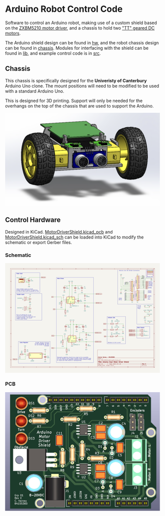 # Arduino Robot Control Code
Software to control an Arduino robot, making use of a custom shield based on the [ZXBM5210 motor driver](https://www.diodes.com/assets/Datasheets/products_inactive_data/ZXBM5210.pdf), and a chassis to hold two ["TT" geared DC motors](https://www.adafruit.com/product/3777). 

The Arduino shield design can be found in [hw](hw), and the robot chassis design can be found in [chassis](/chassis). Modules for interfacing with the shield can be found in [lib](/lib), and example control code is in [src](/src).

## Chassis
This chassis is specifically designed for the **Univeristy of Canterbury** Arduino Uno clone. The mount positions will need to be modified to be used with a standard Arduino Uno.

This is designed for 3D printing. Support will only be needed for the overhangs on the top of the chassis that are used to support the Arduino.

![Render of robot chassis](chassis/render.png)

## Control Hardware

Designed in KiCad. [MotorDriverShield.kicad_pcb](hw/MotorDriverShield.kicad_pcb) and [MotorDriverShield.kicad_sch](hw/MotorDriverShield.kicad_sch) can be loaded into KiCad to modify the schematic or export Gerber files.

### Schematic
![Robot Schematic](hw/schema.jpg)

### PCB
![Robot PCB](hw/pcb.jpg)